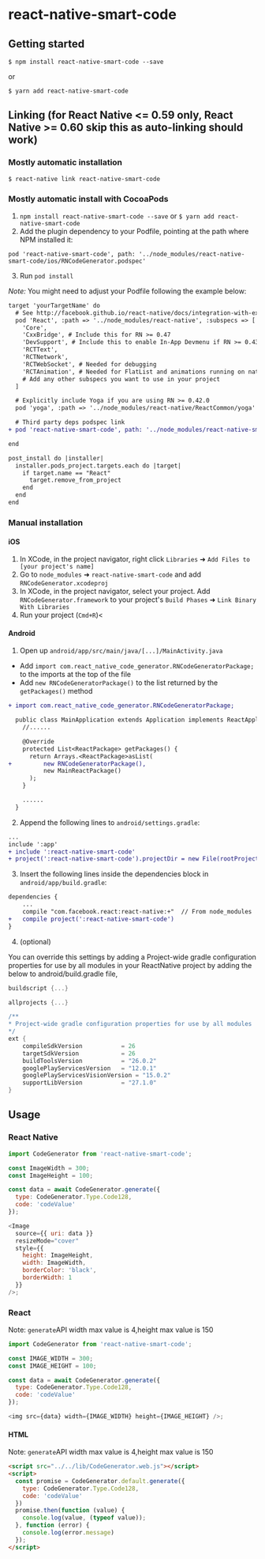 # react-native-smart-code

## Getting started

`$ npm install react-native-smart-code --save`

or

`$ yarn add react-native-smart-code`

## Linking (for React Native <= 0.59 only, React Native >= 0.60 skip this as auto-linking should work)

### Mostly automatic installation

`$ react-native link react-native-smart-code`

### Mostly automatic install with CocoaPods

1. `npm install react-native-smart-code --save` or `$ yarn add react-native-smart-code`
2. Add the plugin dependency to your Podfile, pointing at the path where NPM installed it:

```obj-c
pod 'react-native-smart-code', path: '../node_modules/react-native-smart-code/ios/RNCodeGenerator.podspec'
```

3. Run `pod install`

_Note:_ You might need to adjust your Podfile following the example below:

```diff
target 'yourTargetName' do
  # See http://facebook.github.io/react-native/docs/integration-with-existing-apps.html#configuring-cocoapods-dependencies
  pod 'React', :path => '../node_modules/react-native', :subspecs => [
    'Core',
    'CxxBridge', # Include this for RN >= 0.47
    'DevSupport', # Include this to enable In-App Devmenu if RN >= 0.43
    'RCTText',
    'RCTNetwork',
    'RCTWebSocket', # Needed for debugging
    'RCTAnimation', # Needed for FlatList and animations running on native UI thread
    # Add any other subspecs you want to use in your project
  ]

  # Explicitly include Yoga if you are using RN >= 0.42.0
  pod 'yoga', :path => '../node_modules/react-native/ReactCommon/yoga'

  # Third party deps podspec link
+ pod 'react-native-smart-code', path: '../node_modules/react-native-smart-code/ios/RNCodeGenerator.podspec'

end

post_install do |installer|
  installer.pods_project.targets.each do |target|
    if target.name == "React"
      target.remove_from_project
    end
  end
end
```

### Manual installation

#### iOS

1. In XCode, in the project navigator, right click `Libraries` ➜ `Add Files to [your project's name]`
2. Go to `node_modules` ➜ `react-native-smart-code` and add `RNCodeGenerator.xcodeproj`
3. In XCode, in the project navigator, select your project. Add `RNCodeGenerator.framework` to your project's `Build Phases` ➜ `Link Binary With Libraries`
4. Run your project (`Cmd+R`)<

#### Android

1. Open up `android/app/src/main/java/[...]/MainActivity.java`

- Add `import com.react_native_code_generator.RNCodeGeneratorPackage;` to the imports at the top of the file
- Add `new RNCodeGeneratorPackage()` to the list returned by the `getPackages()` method

```diff
+ import com.react_native_code_generator.RNCodeGeneratorPackage;

  public class MainApplication extends Application implements ReactApplication {
    //......

    @Override
    protected List<ReactPackage> getPackages() {
      return Arrays.<ReactPackage>asList(
+         new RNCodeGeneratorPackage(),
          new MainReactPackage()
      );
    }

    ......
  }
```

2. Append the following lines to `android/settings.gradle`:

```diff
...
include ':app'
+ include ':react-native-smart-code'
+ project(':react-native-smart-code').projectDir = new File(rootProject.projectDir, '../node_modules/react-native-smart-code/android')

```

3. Insert the following lines inside the dependencies block in `android/app/build.gradle`:

```diff
dependencies {
    ...
    compile "com.facebook.react:react-native:+"  // From node_modules
+   compile project(':react-native-smart-code')
}
```

4. (optional)

You can override this settings by adding a Project-wide gradle configuration properties for use by all modules in your ReactNative project by adding the below to android/build.gradle file,

```gradle
buildscript {...}

allprojects {...}

/**
* Project-wide gradle configuration properties for use by all modules
*/
ext {
    compileSdkVersion           = 26
    targetSdkVersion            = 26
    buildToolsVersion           = "26.0.2"
    googlePlayServicesVersion   = "12.0.1"
    googlePlayServicesVisionVersion = "15.0.2"
    supportLibVersion           = "27.1.0"
}
```

## Usage

### React Native

```javascript
import CodeGenerator from 'react-native-smart-code';

const ImageWidth = 300;
const ImageHeight = 100;

const data = await CodeGenerator.generate({
  type: CodeGenerator.Type.Code128,
  code: 'codeValue'
});

<Image
  source={{ uri: data }}
  resizeMode="cover"
  style={{
    height: ImageHeight,
    width: ImageWidth,
    borderColor: 'black',
    borderWidth: 1
  }}
/>;
```

### React

Note: `generate`API width max value is 4,height max value is 150

```javascript
import CodeGenerator from 'react-native-smart-code';

const IMAGE_WIDTH = 300;
const IMAGE_HEIGHT = 100;

const data = await CodeGenerator.generate({
  type: CodeGenerator.Type.Code128,
  code: 'codeValue'
});

<img src={data} width={IMAGE_WIDTH} height={IMAGE_HEIGHT} />;
```

#### HTML

Note: `generate`API width max value is 4,height max value is 150

```HTML
<script src="../../lib/CodeGenerator.web.js"></script>
<script>
  const promise = CodeGenerator.default.generate({
    type: CodeGenerator.Type.Code128,
    code: 'codeValue'
  })
  promise.then(function (value) {
    console.log(value, (typeof value));
  }, function (error) {
    console.log(error.message)
  });
</script>
```
